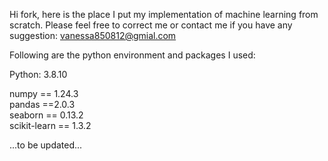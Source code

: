 Hi fork, here is the place I put my implementation of machine learning from scratch.
Please feel free to correct me or contact me if you have any suggestion: vanessa850812@gmial.com

Following are the python environment and packages I used:

Python: 3.8.10

numpy == 1.24.3  
pandas ==2.0.3  
seaborn == 0.13.2  
scikit-learn == 1.3.2  

...to be updated...

